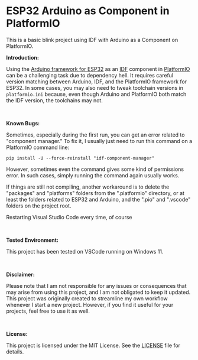 # ESP32 Arduino as Component in PlatformIO

This is a basic blink project using IDF with Arduino as a Component on PlatformIO.

**Introduction:**

Using the [Arduino framework for ESP32](https://github.com/espressif/arduino-esp32/) as an [IDF](https://github.com/espressif/esp-idf) component in [PlatformIO](https://github.com/platformio/platform-espressif32) can be a challenging task due to dependency hell. It requires careful version matching between Arduino, IDF, and the PlatformIO framework for ESP32. In some cases, you may also need to tweak toolchain versions in `platformio.ini` because, even though Arduino and PlatformIO both match the IDF version, the toolchains may not.

<br>

**Known Bugs:**

Sometimes, especially during the first run, you can get an error related to "component manager." To fix it, I usually just need to run this command on a PlatformIO command line:

`pip install -U --force-reinstall "idf-component-manager"`

However, sometimes even the command gives some kind of permissions error. In such cases, simply running the command again usually works.

If things are still not compiling, another workaround is to delete the "packages" and "platforms" folders from the ".platformio" directory, or at least the folders related to ESP32 and Arduino, and the ".pio" and ".vscode" folders on the project root.

Restarting Visual Studio Code every time, of course

<br>

**Tested Environment:**

This project has been tested on VSCode running on Windows 11.

<br>

**Disclaimer:**

Please note that I am not responsible for any issues or consequences that may arise from using this project, and I am not obligated to keep it updated. This project was originally created to streamline my own workflow whenever I start a new project. However, if you find it useful for your projects, feel free to use it as well.

<br>

**License:**

This project is licensed under the MIT License. See the [LICENSE](LICENSE) file for details.

